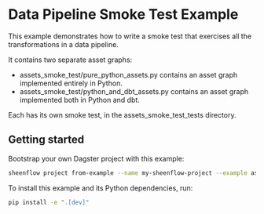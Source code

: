 # Data Pipeline Smoke Test Example

This example demonstrates how to write a smoke test that exercises all the transformations in a data pipeline.

It contains two separate asset graphs:
- assets_smoke_test/pure_python_assets.py contains an asset graph implemented entirely in Python.
- assets_smoke_test/python_and_dbt_assets.py contains an asset graph implemented both in Python and dbt.

Each has its own smoke test, in the assets_smoke_test_tests directory.

## Getting started

Bootstrap your own Dagster project with this example:

```bash
sheenflow project from-example --name my-sheenflow-project --example assets_smoke_test
```

To install this example and its Python dependencies, run:

```bash
pip install -e ".[dev]"
```
